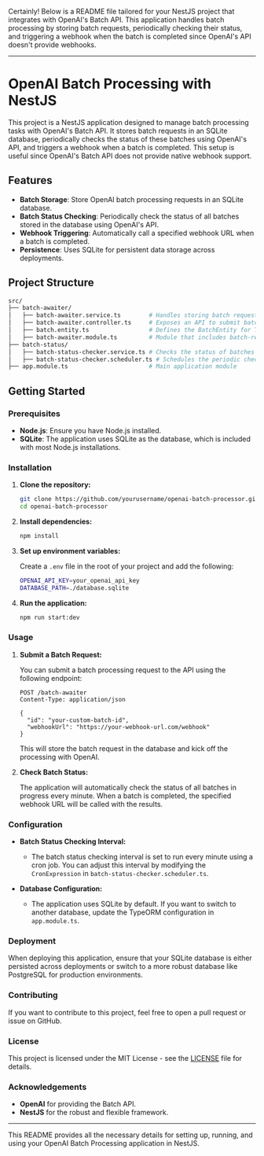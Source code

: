Certainly! Below is a README file tailored for your NestJS project that integrates with OpenAI's Batch API. This application handles batch processing by storing batch requests, periodically checking their status, and triggering a webhook when the batch is completed since OpenAI's API doesn't provide webhooks.

---

# OpenAI Batch Processing with NestJS

This project is a NestJS application designed to manage batch processing tasks with OpenAI's Batch API. It stores batch requests in an SQLite database, periodically checks the status of these batches using OpenAI's API, and triggers a webhook when a batch is completed. This setup is useful since OpenAI's Batch API does not provide native webhook support.

## Features

- **Batch Storage**: Store OpenAI batch processing requests in an SQLite database.
- **Batch Status Checking**: Periodically check the status of all batches stored in the database using OpenAI's API.
- **Webhook Triggering**: Automatically call a specified webhook URL when a batch is completed.
- **Persistence**: Uses SQLite for persistent data storage across deployments.

## Project Structure

```bash
src/
├── batch-awaiter/
│   ├── batch-awaiter.service.ts        # Handles storing batch requests in the database
│   ├── batch-awaiter.controller.ts     # Exposes an API to submit batch requests
│   ├── batch.entity.ts                 # Defines the BatchEntity for TypeORM
│   ├── batch-awaiter.module.ts         # Module that includes batch-related services and controllers
├── batch-status/
│   ├── batch-status-checker.service.ts # Checks the status of batches via OpenAI's API and updates the database
│   ├── batch-status-checker.scheduler.ts # Schedules the periodic checking of batch statuses
├── app.module.ts                       # Main application module
```

## Getting Started

### Prerequisites

- **Node.js**: Ensure you have Node.js installed.
- **SQLite**: The application uses SQLite as the database, which is included with most Node.js installations.

### Installation

1. **Clone the repository:**

   ```bash
   git clone https://github.com/yourusername/openai-batch-processor.git
   cd openai-batch-processor
   ```

2. **Install dependencies:**

   ```bash
   npm install
   ```

3. **Set up environment variables:**

   Create a `.env` file in the root of your project and add the following:

   ```bash
   OPENAI_API_KEY=your_openai_api_key
   DATABASE_PATH=./database.sqlite
   ```

4. **Run the application:**

   ```bash
   npm run start:dev
   ```

### Usage

1. **Submit a Batch Request:**

   You can submit a batch processing request to the API using the following endpoint:

   ```http
   POST /batch-awaiter
   Content-Type: application/json

   {
     "id": "your-custom-batch-id",
     "webhookUrl": "https://your-webhook-url.com/webhook"
   }
   ```

   This will store the batch request in the database and kick off the processing with OpenAI.

2. **Check Batch Status:**

   The application will automatically check the status of all batches in progress every minute. When a batch is completed, the specified webhook URL will be called with the results.

### Configuration

- **Batch Status Checking Interval:**
  - The batch status checking interval is set to run every minute using a cron job. You can adjust this interval by modifying the `CronExpression` in `batch-status-checker.scheduler.ts`.

- **Database Configuration:**
  - The application uses SQLite by default. If you want to switch to another database, update the TypeORM configuration in `app.module.ts`.

### Deployment

When deploying this application, ensure that your SQLite database is either persisted across deployments or switch to a more robust database like PostgreSQL for production environments.

### Contributing

If you want to contribute to this project, feel free to open a pull request or issue on GitHub.

### License

This project is licensed under the MIT License - see the [LICENSE](LICENSE) file for details.

### Acknowledgements

- **OpenAI** for providing the Batch API.
- **NestJS** for the robust and flexible framework.

---

This README provides all the necessary details for setting up, running, and using your OpenAI Batch Processing application in NestJS.